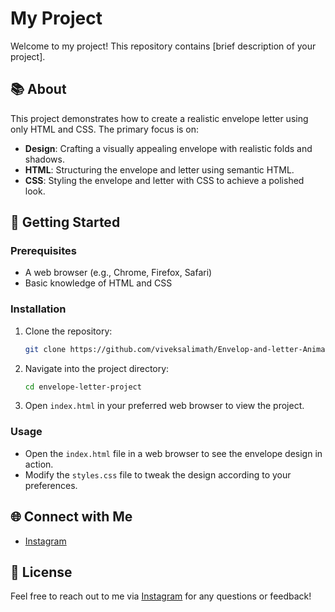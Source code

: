 # My Project

Welcome to my project! This repository contains [brief description of your project]. 

## 📚 About

This project demonstrates how to create a realistic envelope letter using only HTML and CSS. The primary focus is on:

- **Design**: Crafting a visually appealing envelope with realistic folds and shadows.
- **HTML**: Structuring the envelope and letter using semantic HTML.
- **CSS**: Styling the envelope and letter with CSS to achieve a polished look.


## 🚀 Getting Started

### Prerequisites

- A web browser (e.g., Chrome, Firefox, Safari)
- Basic knowledge of HTML and CSS

### Installation

1. Clone the repository:
    ```bash
    git clone https://github.com/viveksalimath/Envelop-and-letter-Animation-css-and-html-.git
    ```
2. Navigate into the project directory:
    ```bash
    cd envelope-letter-project
    ```

3. Open `index.html` in your preferred web browser to view the project.


### Usage

- Open the `index.html` file in a web browser to see the envelope design in action.
- Modify the `styles.css` file to tweak the design according to your preferences.


## 🌐 Connect with Me

- [Instagram](https://www.instagram.com/mr__v.salimath__007)


## 📜 License


Feel free to reach out to me via [Instagram](https://www.instagram.com/mr__v.salimath__007) for any questions or feedback!

